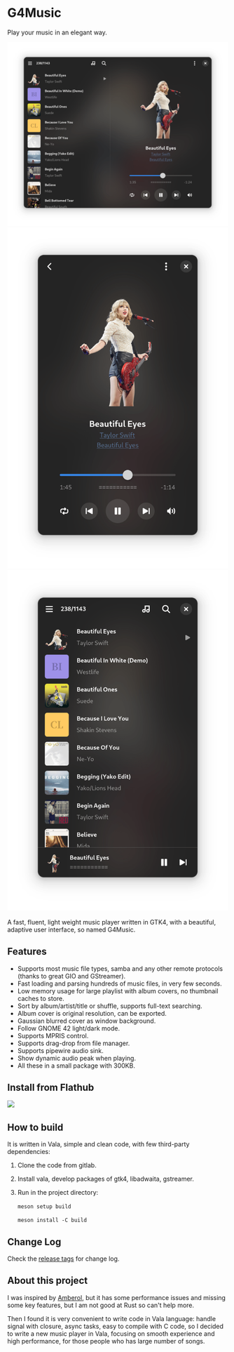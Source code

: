 # G4Music

Play your music in an elegant way.

![Screen shot](./shots/window.png)
![Screen shot](./shots/playbar.png)
![Screen shot](./shots/playlist.png)

A fast, fluent, light weight music player written in GTK4, with a beautiful, adaptive user interface, so named G4Music.

## Features
- Supports most music file types, samba and any other remote protocols (thanks to great GIO and GStreamer).
- Fast loading and parsing hundreds of music files, in very few seconds.
- Low memory usage for large playlist with album covers, no thumbnail caches to store.
- Sort by album/artist/title or shuffle, supports full-text searching.
- Album cover is original resolution, can be exported.
- Gaussian blurred cover as window background. 
- Follow GNOME 42 light/dark mode.
- Supports MPRIS control.
- Supports drag-drop from file manager.
- Supports pipewire audio sink.
- Show dynamic audio peak when playing.
- All these in a small package with 300KB.

## Install from Flathub
<a href="https://flathub.org/apps/details/com.github.neithern.g4music">
<img src="https://flathub.org/assets/badges/flathub-badge-en.png" width="120"/></a>

## How to build 
It is written in Vala, simple and clean code, with few third-party dependencies:

1. Clone the code from gitlab.
2. Install vala, develop packages of gtk4, libadwaita, gstreamer.
3. Run in the project directory:

    `meson setup build`

    `meson install -C build`

## Change Log
Check the [release tags](https://gitlab.gnome.org/neithern/g4music/-/tags) for change log.

## About this project
I was inspired by [Amberol](https://gitlab.gnome.org/World/amberol), but it has some performance issues and missing some key features, but I am not good at Rust so can't help more.

Then I found it is very convenient to write code in Vala language: handle signal with closure, async tasks, easy to compile with C code, so I decided to write a new music player in Vala, focusing on smooth experience and high performance, for those people who has large number of songs.
